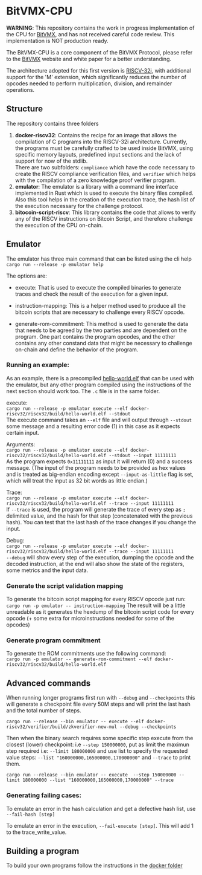 
# BitVMX-CPU

**WARNING**: This repository contains the work in progress implementation of the CPU for [BitVMX](https://bitvmx.org/), and has not received careful code review. This implementation is NOT production ready.

The BitVMX-CPU is a core component of the BitVMX Protocol, please refer to the [BitVMX](https://bitvmx.org/) website and white paper for a better understanding.

The architecture adopted for this first version is [RISCV-32i](https://riscv.org/), with additional support for the 'M' extension, which significantly reduces the number of opcodes needed to perform multiplication, division, and remainder operations.


## Structure

The repository contains three folders
1. **docker-riscv32**: Contains the recipe for an image that allows the compilation of C programs into the RISCV-32i architecture. Currently, the programs must be carefully crafted to be used inside BitVMX, using specific memory layouts, predefined input sections and the lack of support for now of the stdlib.  
There are two subfolders: `compliance` which have the code necessary to create the RISCV compliance verification files, and `verifier` which helps with the compilation of a zero knowledge proof verifier program.
2. **emulator**: The emulator is a library with a command line interface implemented in Rust which is used to execute the binary files compiled. Also this tool helps in the creation of the execution trace, the hash list of the execution necessary for the challenge protocol.
3. **bitocoin-script-riscv**: This library contains the code that allows to verify any of the RISCV instructions on Bitcoin Script, and therefore challenge the execution of the CPU on-chain.  

## Emulator 

The emulator has three main command that can be listed using the cli help
`cargo run --release -p emulator help`

The options are:
- execute: That is used to execute the compiled binaries to generate traces and check the result of the execution for a given input.

- instruction-mapping: This is a helper method used to produce all the bitcoin scripts that are necessary to challenge every RISCV opcode.

- generate-rom-commitment: This method is used to generate the data that needs to be agreed by the two parties and are dependent on the program. One part contains the program opcodes, and the other contains any other constand data that might be necessary to challenge on-chain and define the behavior of the program.


### Running an example:

As an example, there is a precompiled [hello-world.elf](docker-riscv32/riscv32/build/hello-world.elf) that can be used with the emulator, but any other program compiled using the instructions of the next section should work too. The `.c` file is in the same folder.

execute:  
```cargo run --release -p emulator execute --elf docker-riscv32/riscv32/build/hello-world.elf --stdout```  
The execute command takes an `--elf` file and will output through `--stdout` some message and a resulting error code (1) in this case as it expects certain input.

Arguments:  
```cargo run --release -p emulator execute --elf docker-riscv32/riscv32/build/hello-world.elf --stdout --input 11111111```  
As the program expects `0x11111111` as input it will return (0) and a success message.
(The input of the program needs to be provided as hex values and is treated as big-endian encoding except `--input-as-little` flag is set, which will treat the input as 32 bit words as little endian.)

Trace:  
```cargo run --release -p emulator execute --elf docker-riscv32/riscv32/build/hello-world.elf --trace --input 11111111```  
If `--trace` is used, the program will generate the trace of every step as `;` delimited value, and the hash for that step (concatenated with the previous hash). You can test that the last hash of the trace changes if you change the input.

Debug:  
```cargo run --release -p emulator execute --elf docker-riscv32/riscv32/build/hello-world.elf --trace --input 11111111```  
`--debug` will show every step of the execution, dumping the opcode and the decoded instruction, at the end will also show the state of the registers, some metrics and the input data.


### Generate the script validation mapping
To generate the bitcoin script mapping for every RISCV opcode just run:  
`cargo run -p emulator -- instruction-mapping`
The result will be a little unreadable as it generates the hexdump of the bitcoin script code for every opcode (+ some extra for microinstructions needed for some of the opcodes)

### Generate program commitment
To generate the ROM commitments use the following command:   
`cargo run -p emulator -- generate-rom-commitment --elf docker-riscv32/riscv32/build/hello-world.elf`

## Advanced commands 

When running longer programs first run with `--debug` and `--checkpoints` this will generate a checkpoint file every 50M steps and will print the last hash and the total number of steps.

`cargo run --release --bin emulator -- execute --elf docker-riscv32/verifier/build/zkverifier-new-mul --debug --checkpoints`

Then when the binary search requires some specific step execute from the closest (lower) checkpoint: i.e `--step 150000000`, put as limit the maximun step required i.e: `--limit 180000000` and use list to specify the requested value steps: `--list "160000000,165000000,170000000"` and `--trace` to print them.

`cargo run --release --bin emulator -- execute  --step 150000000 --limit 180000000 --list "160000000,165000000,170000000" --trace`

### Generating failing cases:

To emulate an error in the hash calculation and get a defective hash list, use `--fail-hash [step]`


To emulate an error in the execution, `--fail-execute [step]`. This will add 1 to the trace_write_value.


## Building a program
To build your own programs follow the instructions in the [docker folder](docker-riscv32/README.md)
